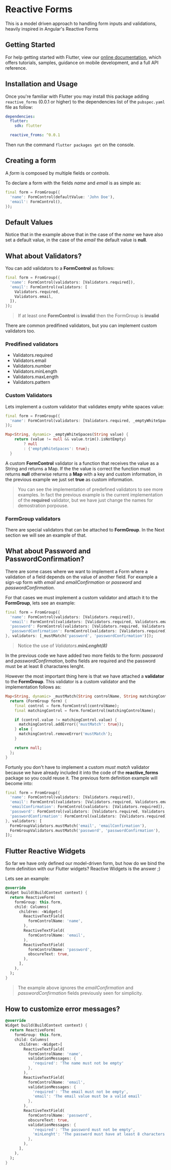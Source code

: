 # Reactive Forms

This is a model driven approach to handling form inputs and validations, heavily inspired in Angular's Reactive Forms

## Getting Started

For help getting started with Flutter, view our 
[online documentation](https://flutter.dev/docs), which offers tutorials, 
samples, guidance on mobile development, and a full API reference.

## Installation and Usage

Once you're familiar with Flutter you may install this package adding `reactive_forms` (0.0.1 or higher) to the dependencies list
of the `pubspec.yaml` file as follow:

```yaml
dependencies:
  flutter:
    sdk: flutter

  reactive_froms: ^0.0.1
```

Then run the command `flutter packages get` on the console.

## Creating a form

A *form* is composed by multiple fields or *controls*.

To declare a form with the fields *name* and *email* is as simple as:

```dart
final form = FromGroup({
  'name': FormControl(defaultValue: 'John Doe'),
  'email': FormControl(),
});
```

## Default Values

Notice that in the example above that in the case of the *name* we have also set a default value, in the case of the *email* the default value is **null**.

## What about Validators?

You can add validators to a **FormControl** as follows:

```dart
final form = FromGroup({
  'name': FormControl(validators: [Validators.required]),
  'email': FormControl(validators: [
    Validators.required,
    Validators.email,
  ]),
});
```

> If at least one **FormControl** is **invalid** then the FormGroup is **invalid**  

There are common predifined validators, but you can implement custom validators too.  
### Predifined validators
- Validators.required
- Validators.email
- Validators.number
- Validators.minLength
- Validators.maxLength
- Validators.pattern

### Custom Validators
Lets implement a custom validator that validates empty white spaces value:

```dart
final form = FromGroup({
  'name': FormControl(validators: [Validators.required, _emptyWhiteSpaces]),
});

Map<String, dynamic> _emptyWhiteSpaces(String value) {
    return (value != null && value.trim().isNotEmpty)
        ? null
        : {'emptyWhiteSpaces': true};
  }
```

A custom **FormControl** validator is a function that receives the value as a String and returns a Map. If the the value is correct the function must returns **null** otherwise returns a **Map** with a key and custom information, in the previous example we just set **true** as custom information. 

> You can see the implementation of predefined validators to see more examples. In fact the previous example is the current implementation of the **required** validator, but we have just change the names for demostration porpouse.

### FormGroup validators

There are special validators that can be attached to **FormGroup**. In the Next section we will see an example of that.

## What about Password and PasswordConfirmation?

There are some cases where we want to implement a Form where a validation of a field depends on the value of another field. For example a sign-up form with *email* and *emailConfirmation* or *password* and *passwordConfirmation*.

For that cases we must implement a custom validator and attach it to the **FormGroup**, lets see an example:

```dart
final form = FromGroup({
  'name': FormControl(validators: [Validators.required]),
  'email': FormControl(validators: [Validators.required, Validators.email]),
  'password': FormControl(validators: [Validators.required, Validators.minLenght(8)]),
  'passwordConfirmation': FormControl(validators: [Validators.required]),
}, validators: [_mustMatch('password', 'passwordConfirmation')]);
```
> Notice the use of *Validators.**minLenght(8)***

In the previous code we have added two more fields to the form: *password* and *passwordConfirmation*, boths fields are required and the password must be at least 8 charactares lenght.

However the most important thing here is that we have attached a **validator** to the **FormGroup**. This validator is a custom validator and the implementation follows as:

```dart
Map<String, dynamic> _mustMatch(String controlName, String matchingControlName) {
  return (FormGroup form) {
    final control = form.formControl(controlName);
    final matchingControl = form.formControl(matchingControlName);

    if (control.value != matchingControl.value) {
      matchingControl.addError({'mustMatch': true});
    } else {
      matchingControl.removeError('mustMatch');
    }

    return null;
  };
}
```

Fortunly you don't have to implement a custom *must match* validator because we have already included it into the code of the **reactive_forms** package so you could reuse it. The previous form definition example will become into:

```dart
final form = FromGroup({
  'name': FormControl(validators: [Validators.required]),
  'email': FormControl(validators: [Validators.required, Validators.email]),
  'emailConfirmation': FormControl(validators: [Validators.required]),
  'password': FormControl(validators: [Validators.required, Validators.minLenght(8)]),
  'passwordConfirmation': FormControl(validators: [Validators.required]),
}, validators: [
  FormGroupValidators.mustMatch('email', 'emailConfirmation'),
  FormGroupValidators.mustMatch('password', 'passwordConfirmation'),
]);
```

## Flutter Reactive Widgets

So far we have only defined our model-driven form, but how do we bind the form definition with our Flutter widgets? Reactive Widgets is the answer ;)

Lets see an example:

```dart
@override
Widget build(BuildContext context) {
  return ReactiveForm(
    formGroup: this.form,
    child: Columns(
      children: <Widget>[
        ReactiveTextField(
          formControlName: 'name',
        ),
        ReactiveTextField(
          formControlName: 'email',
        ),
        ReactiveTextField(
          formControlName: 'password',
          obscureText: true,
        ),
      ],
    ),
  );
}
```

> The example above ignores the *emailConfirmation* and *passwordConfirmation* fields previously seen for simplicity.

## How to customize error messages?

```dart
@override
Widget build(BuildContext context) {
  return ReactiveForm(
    formGroup: this.form,
    child: Columns(
      children: <Widget>[
        ReactiveTextField(
          formControlName: 'name',
          validationMessages: {
            'required': 'The name must not be empty'
          },
        ),
        ReactiveTextField(
          formControlName: 'email',
          validationMessages: {
            'required': 'The email must not be empty',
            'email': 'The email value must be a valid email'
          },
        ),
        ReactiveTextField(
          formControlName: 'password',
          obscureText: true,
          validationMessages: {
            'required': 'The password must not be empty',
            'minLenght': 'The password must have at least 8 characters'
          },
        ),
      ],
    ),
  );
}
```